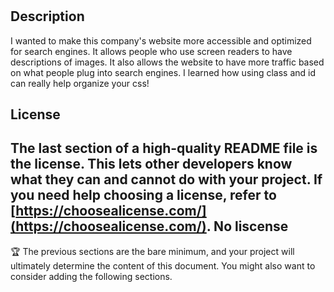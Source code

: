 # <Search Engine Optimization>

## Description

I wanted to make this company's website more accessible and optimized for search engines.
It allows people who use screen readers to have descriptions of images. It also allows the website to have more traffic based on what people plug into search engines.
I learned how using class and id can really help organize your css!

## License

The last section of a high-quality README file is the license. This lets other developers know what they can and cannot do with your project. If you need help choosing a license, refer to [https://choosealicense.com/](https://choosealicense.com/).
No liscense
---

🏆 The previous sections are the bare minimum, and your project will ultimately determine the content of this document. You might also want to consider adding the following sections.

